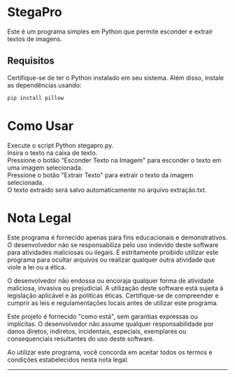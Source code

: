# StegaPro

Este é um programa simples em Python que permite esconder e extrair textos de imagens.

## Requisitos

Certifique-se de ter o Python instalado em seu sistema. Além disso, instale as dependências usando:

```bash
pip install pillow
```
# Como Usar
Execute o script Python stegapro.py.<br>
Insira o texto na caixa de texto.<br>
Pressione o botão "Esconder Texto na Imagem" para esconder o texto em uma imagem selecionada.<br>
Pressione o botão "Extrair Texto" para extrair o texto da imagem selecionada.<br>
O texto extraído será salvo automaticamente no arquivo extração.txt.<br>

# Nota Legal

Este programa é fornecido apenas para fins educacionais e demonstrativos. O desenvolvedor não se responsabiliza pelo uso indevido deste software para atividades maliciosas ou ilegais. É estritamente proibido utilizar este programa para ocultar arquivos ou realizar qualquer outra atividade que viole a lei ou a ética.

O desenvolvedor não endossa ou encoraja qualquer forma de atividade maliciosa, invasiva ou prejudicial. A utilização deste software está sujeita à legislação aplicável e às políticas éticas. Certifique-se de compreender e cumprir as leis e regulamentações locais antes de utilizar este programa.

Este projeto é fornecido "como está", sem garantias expressas ou implícitas. O desenvolvedor não assume qualquer responsabilidade por danos diretos, indiretos, incidentais, especiais, exemplares ou consequenciais resultantes do uso deste software.

Ao utilizar este programa, você concorda em aceitar todos os termos e condições estabelecidos nesta nota legal.

---
